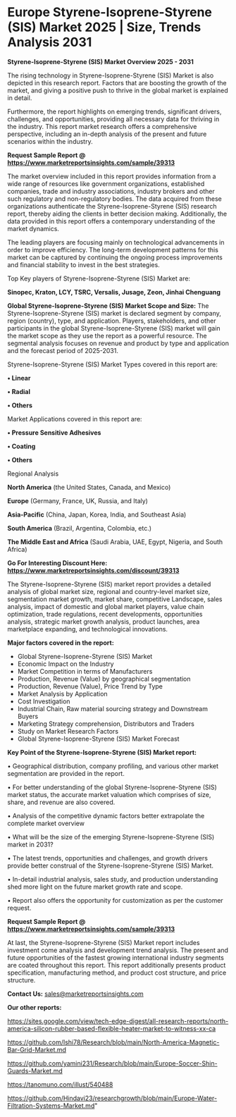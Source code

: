 # Europe Styrene-Isoprene-Styrene (SIS) Market 2025 | Size, Trends Analysis 2031

<Strong> Styrene-Isoprene-Styrene (SIS) Market Overview 2025 - 2031</strong>

The rising technology in Styrene-Isoprene-Styrene (SIS) Market is also depicted in this research report. Factors that are boosting the growth of the market, and giving a positive push to thrive in the global market is explained in detail.

Furthermore, the report highlights on emerging trends, significant drivers, challenges, and opportunities, providing all necessary data for thriving in the industry. This report market research offers a comprehensive perspective, including an in-depth analysis of the present and future scenarios within the industry.

<strong>Request Sample Report @ <a href=https://www.marketreportsinsights.com/sample/39313>https://www.marketreportsinsights.com/sample/39313</a></strong>

The market overview included in this report provides information from a wide range of resources like government organizations, established companies, trade and industry associations, industry brokers and other such regulatory and non-regulatory bodies. The data acquired from these organizations authenticate the Styrene-Isoprene-Styrene (SIS) research report, thereby aiding the clients in better decision making. Additionally, the data provided in this report offers a contemporary understanding of the market dynamics.

The leading players are focusing mainly on technological advancements in order to improve efficiency. The long-term development patterns for this market can be captured by continuing the ongoing process improvements and financial stability to invest in the best strategies.

Top Key players of Styrene-Isoprene-Styrene (SIS) Market are:

<strong>Sinopec, Kraton, LCY, TSRC, Versalis, Jusage, Zeon, Jinhai Chenguang</strong>

<strong><b>Global Styrene-Isoprene-Styrene (SIS) Market Scope and Size:</b></strong>
The Styrene-Isoprene-Styrene (SIS) market is declared segment by company, region (country), type, and application. Players, stakeholders, and other participants in the global Styrene-Isoprene-Styrene (SIS) market will gain the market scope as they use the report as a powerful resource. The segmental analysis focuses on revenue and product by type and application and the forecast period of 2025-2031.

Styrene-Isoprene-Styrene (SIS) Market Types covered in this report are:

<strong>•  Linear

•  Radial

•  Others</strong>

Market Applications covered in this report are:

<strong>•  Pressure Sensitive Adhesives

•  Coating

•  Others</strong> 

Regional Analysis

<strong>North America</strong> (the United States, Canada, and Mexico)

<strong>Europe</strong> (Germany, France, UK, Russia, and Italy)

<strong>Asia-Pacific</strong> (China, Japan, Korea, India, and Southeast Asia)

<strong>South America</strong> (Brazil, Argentina, Colombia, etc.)

<strong>The Middle East and Africa</strong> (Saudi Arabia, UAE, Egypt, Nigeria, and South Africa)

<strong>Go For Interesting Discount Here: <a href=https://www.marketreportsinsights.com/discount/39313>https://www.marketreportsinsights.com/discount/39313</a></strong>

The Styrene-Isoprene-Styrene (SIS) market report provides a detailed analysis of global market size, regional and country-level market size, segmentation market growth, market share, competitive Landscape, sales analysis, impact of domestic and global market players, value chain optimization, trade regulations, recent developments, opportunities analysis, strategic market growth analysis, product launches, area marketplace expanding, and technological innovations.

<strong><b>Major factors covered in the report:</b></strong>
<ul>
  <li>Global Styrene-Isoprene-Styrene (SIS) Market </li>
  <li>Economic Impact on the Industry</li>
  <li>Market Competition in terms of Manufacturers</li>
  <li>Production, Revenue (Value) by geographical segmentation</li>
  <li>Production, Revenue (Value), Price Trend by Type</li>
  <li>Market Analysis by Application</li>
  <li>Cost Investigation</li>
  <li>Industrial Chain, Raw material sourcing strategy and Downstream Buyers</li>
  <li>Marketing Strategy comprehension, Distributors and Traders</li>
  <li>Study on Market Research Factors</li>
  <li>Global Styrene-Isoprene-Styrene (SIS) Market Forecast</li>
</ul>

<strong><b>Key Point of the Styrene-Isoprene-Styrene (SIS) Market report:</b></strong>

• Geographical distribution, company profiling, and various other market segmentation are provided in the report.

• For better understanding of the global Styrene-Isoprene-Styrene (SIS) market status, the accurate market valuation which comprises of size, share, and revenue are also covered.

• Analysis of the competitive dynamic factors better extrapolate the complete market overview

• What will be the size of the emerging Styrene-Isoprene-Styrene (SIS) market in 2031?

• The latest trends, opportunities and challenges, and growth drivers provide better construal of the Styrene-Isoprene-Styrene (SIS) Market.

• In-detail industrial analysis, sales study, and production understanding shed more light on the future market growth rate and scope.

• Report also offers the opportunity for customization as per the customer request.

<strong>Request Sample Report @ <a href=https://www.marketreportsinsights.com/sample/39313>https://www.marketreportsinsights.com/sample/39313</a></strong>

At last, the Styrene-Isoprene-Styrene (SIS) Market report includes investment come analysis and development trend analysis. The present and future opportunities of the fastest growing international industry segments are coated throughout this report. This report additionally presents product specification, manufacturing method, and product cost structure, and price structure.

<strong>Contact Us:</strong>
sales@marketreportsinsights.com

<strong>Our other reports:</strong>

<a href=https://sites.google.com/view/tech-edge-digest/all-research-reports/north-america-silicon-rubber-based-flexible-heater-market-to-witness-xx-ca>https://sites.google.com/view/tech-edge-digest/all-research-reports/north-america-silicon-rubber-based-flexible-heater-market-to-witness-xx-ca</a>

<a href=https://github.com/Ishi78/Research/blob/main/North-America-Magnetic-Bar-Grid-Market.md>https://github.com/Ishi78/Research/blob/main/North-America-Magnetic-Bar-Grid-Market.md</a>

<a href=https://github.com/yamini231/Research/blob/main/Europe-Soccer-Shin-Guards-Market.md>https://github.com/yamini231/Research/blob/main/Europe-Soccer-Shin-Guards-Market.md</a>

<a href=https://tanomuno.com/illust/540488>https://tanomuno.com/illust/540488</a>

<a href=https://github.com/Hindavi23/researchgrowth/blob/main/Europe-Water-Filtration-Systems-Market.md>https://github.com/Hindavi23/researchgrowth/blob/main/Europe-Water-Filtration-Systems-Market.md</a>"
